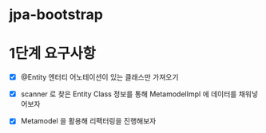 # jpa-bootstrap

# 1단계 요구사항

- [x] @Entity 엔터티 어노테이션이 있는 클래스만 가져오기
- [x] scanner 로 찾은 Entity Class 정보를 통해 MetamodelImpl 에 데이터를 채워넣어보자
- [x] Metamodel 을 활용해 리팩터링을 진행해보자

